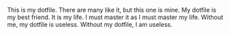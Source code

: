 This is my dotfile. There are many like it, but this one is mine.
My dotfile is my best friend. It is my life. I must master it as I must master my life.
Without me, my dotfile is useless. Without my dotfile, I am useless. 

